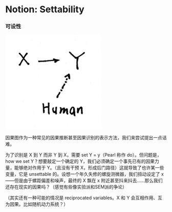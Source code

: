 # Notion: Settability

### 可设性

![](./graph/23.12.8.jpg)

因果图作为一种常见的因果推断甚至因果识别的表示方法，我们来尝试提出一点诘难。

为了识别是 X 到 Y 而非 Y 到 X，需要 set Y = y（Pearl 称作 do）。但问题是，how we set Y？想要敲定一个确定的 Y，我们必须确定一个事先已有的因果力量，能够绝对作用于 Y。（且没有干预 X，形成后门路径）这就导致了也许某一些变量，它是 unsettable 的。设想一个年久失修的螺旋测微器，我们扭动设定了 x ——但是由于螺距偏差和噪声，最终的 X 飘在 x 附近甚至抖来抖去……那么我们还存在现实的因果吗？（感觉有些像实验派和SEM派的争论）

（其实还有一种可能的情况是 reciprocated variables。X 和 Y 会互相作用、互为因果。比如随机动力系统？）